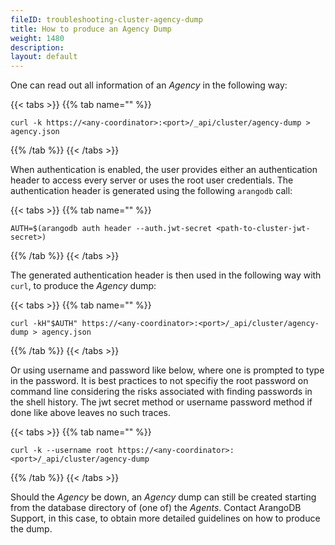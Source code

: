 ```yaml
---
fileID: troubleshooting-cluster-agency-dump
title: How to produce an Agency Dump
weight: 1480
description: 
layout: default
---
```

One can read out all information of an _Agency_ in the following way:

{{< tabs >}}
{{% tab name="" %}}
```
curl -k https://<any-coordinator>:<port>/_api/cluster/agency-dump > agency.json
```
{{% /tab %}}
{{< /tabs >}}

When authentication is enabled, the user provides either an authentication
header to access every server or uses the root user credentials. The
authentication header is generated using the following `arangodb` call:

{{< tabs >}}
{{% tab name="" %}}
```
AUTH=$(arangodb auth header --auth.jwt-secret <path-to-cluster-jwt-secret>)
```
{{% /tab %}}
{{< /tabs >}}

The generated authentication header is then used in the following way with `curl`, to produce the _Agency_ dump:

{{< tabs >}}
{{% tab name="" %}}
```
curl -kH"$AUTH" https://<any-coordinator>:<port>/_api/cluster/agency-dump > agency.json
```
{{% /tab %}}
{{< /tabs >}}

Or using username and password like below, where one is prompted to
type in the password. It is best practices to not specifiy the root
password on command line considering the risks associated with finding
passwords in the shell history. The jwt secret method or username
password method if done like above leaves no such traces.

{{< tabs >}}
{{% tab name="" %}}
```
curl -k --username root https://<any-coordinator>:<port>/_api/cluster/agency-dump
```
{{% /tab %}}
{{< /tabs >}}

Should the _Agency_ be down, an _Agency_ dump can still be created
starting from the database directory of (one of) the _Agents_. Contact
ArangoDB Support, in this case, to obtain more detailed guidelines on
how to produce the dump.
